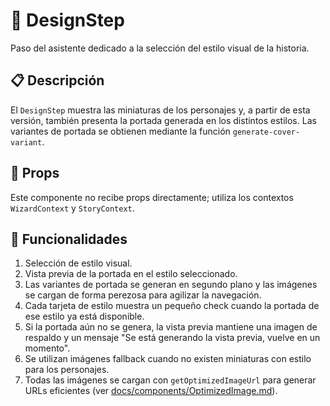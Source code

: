 # 📱 DesignStep

Paso del asistente dedicado a la selección del estilo visual de la historia.

## 📋 Descripción

El `DesignStep` muestra las miniaturas de los personajes y, a partir de esta versión,
también presenta la portada generada en los distintos estilos. Las variantes de portada
se obtienen mediante la función `generate-cover-variant`.

## 🔧 Props

Este componente no recibe props directamente; utiliza los contextos `WizardContext` y `StoryContext`.

## 🔄 Funcionalidades

1. Selección de estilo visual.
2. Vista previa de la portada en el estilo seleccionado.
3. Las variantes de portada se generan en segundo plano y las imágenes se cargan de forma perezosa para agilizar la navegación.
4. Cada tarjeta de estilo muestra un pequeño check cuando la portada de ese estilo ya está disponible.
5. Si la portada aún no se genera, la vista previa mantiene una imagen de respaldo y un mensaje "Se está generando la vista previa, vuelve en un momento".
6. Se utilizan imágenes fallback cuando no existen miniaturas con estilo para los personajes.
7. Todas las imágenes se cargan con `getOptimizedImageUrl` para generar URLs eficientes (ver [docs/components/OptimizedImage.md](OptimizedImage.md)).
